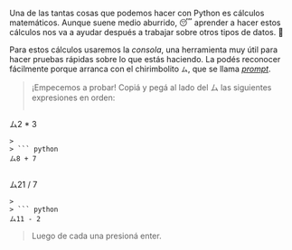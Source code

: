 Una de las tantas cosas que podemos hacer con Python es cálculos matemáticos. Aunque suene medio aburrido,  :sleeping: aprender a hacer estos cálculos nos va a ayudar después a trabajar sobre otros tipos de datos. :star_struck:

Para estos cálculos usaremos la *consola*, una herramienta muy útil para hacer pruebas rápidas sobre lo que estás haciendo. La podés reconocer fácilmente porque arranca con el chirimbolito `ム`, que se llama _[prompt](https://es.wikipedia.org/wiki/Prompt)_.

> ¡Empecemos a probar! Copiá y pegá al lado del ム las siguientes expresiones en orden:
>
> ``` python
ム2 * 3
```
>
> ``` python
ム8 + 7
```
>
> ``` python
ム21 / 7
```
>
> ``` python
ム11 - 2
```
> Luego de cada una presioná enter. 